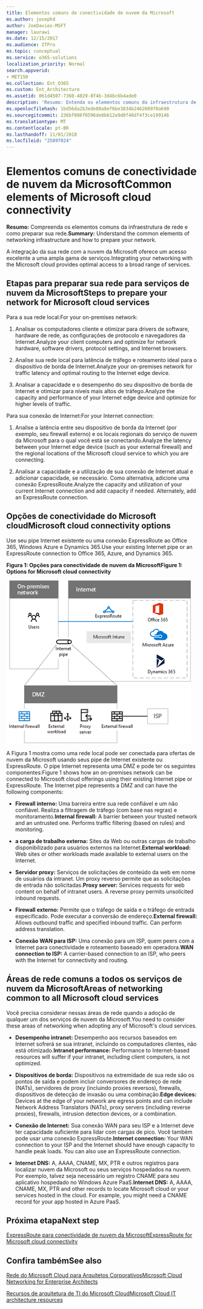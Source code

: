```yaml
---
title: Elementos comuns de conectividade de nuvem da Microsoft
ms.author: josephd
author: JoeDavies-MSFT
manager: laurawi
ms.date: 12/15/2017
ms.audience: ITPro
ms.topic: conceptual
ms.service: o365-solutions
localization_priority: Normal
search.appverid:
- MET150
ms.collection: Ent_O365
ms.custom: Ent_Architecture
ms.assetid: 061d4507-7360-4029-8f4b-3d4bc6b4ade0
description: 'Resumo: Entenda os elementos comuns da infraestrutura de rede e como preparar sua rede.'
ms.openlocfilehash: 1bd56da2b3ede08a8ef6be3834b246200970a690
ms.sourcegitcommit: 236bf086f0596de8b612a9d8f40df4f3ce199146
ms.translationtype: MT
ms.contentlocale: pt-BR
ms.lasthandoff: 11/01/2018
ms.locfileid: "25897024"
---
```

# <a name="common-elements-of-microsoft-cloud-connectivity"></a><span data-ttu-id="2a530-103">Elementos comuns de conectividade de nuvem da Microsoft</span><span class="sxs-lookup"><span data-stu-id="2a530-103">Common elements of Microsoft cloud connectivity</span></span>

 <span data-ttu-id="2a530-104">**Resumo:** Compreenda os elementos comuns da infraestrutura de rede e como preparar sua rede.</span><span class="sxs-lookup"><span data-stu-id="2a530-104">**Summary:** Understand the common elements of networking infrastructure and how to prepare your network.</span></span>
  
<span data-ttu-id="2a530-105">A integração da sua rede com a nuvem da Microsoft oferece um acesso excelente a uma ampla gama de serviços.</span><span class="sxs-lookup"><span data-stu-id="2a530-105">Integrating your networking with the Microsoft cloud provides optimal access to a broad range of services.</span></span>
  
## <a name="steps-to-prepare-your-network-for-microsoft-cloud-services"></a><span data-ttu-id="2a530-106">Etapas para preparar sua rede para serviços de nuvem da Microsoft</span><span class="sxs-lookup"><span data-stu-id="2a530-106">Steps to prepare your network for Microsoft cloud services</span></span>
<span data-ttu-id="2a530-107"><a name="steps"> </a></span><span class="sxs-lookup"><span data-stu-id="2a530-107"></span></span>

<span data-ttu-id="2a530-108">Para a sua rede local:</span><span class="sxs-lookup"><span data-stu-id="2a530-108">For your on-premises network:</span></span>
  
1. <span data-ttu-id="2a530-109">Analisar os computadores cliente e otimizar para drivers de software, hardware de rede, as configurações de protocolo e navegadores da Internet.</span><span class="sxs-lookup"><span data-stu-id="2a530-109">Analyze your client computers and optimize for network hardware, software drivers, protocol settings, and Internet browsers.</span></span>
    
2. <span data-ttu-id="2a530-110">Analise sua rede local para latência de tráfego e roteamento ideal para o dispositivo de borda de Internet.</span><span class="sxs-lookup"><span data-stu-id="2a530-110">Analyze your on-premises network for traffic latency and optimal routing to the Internet edge device.</span></span>
    
3. <span data-ttu-id="2a530-111">Analisar a capacidade e o desempenho do seu dispositivo de borda de Internet e otimizar para níveis mais altos de tráfego.</span><span class="sxs-lookup"><span data-stu-id="2a530-111">Analyze the capacity and performance of your Internet edge device and optimize for higher levels of traffic.</span></span>
    
<span data-ttu-id="2a530-112">Para sua conexão de Internet:</span><span class="sxs-lookup"><span data-stu-id="2a530-112">For your Internet connection:</span></span>
  
1. <span data-ttu-id="2a530-113">Analise a latência entre seu dispositivo de borda da Internet (por exemplo, seu firewall externo) e os locais regionais do serviço de nuvem da Microsoft para o qual você está se conectando.</span><span class="sxs-lookup"><span data-stu-id="2a530-113">Analyze the latency between your Internet edge device (such as your external firewall) and the regional locations of the Microsoft cloud service to which you are connecting.</span></span>
    
2. <span data-ttu-id="2a530-p101">Analisar a capacidade e a utilização de sua conexão de Internet atual e adicionar capacidade, se necessário. Como alternativa, adicione uma conexão ExpressRoute.</span><span class="sxs-lookup"><span data-stu-id="2a530-p101">Analyze the capacity and utilization of your current Internet connection and add capacity if needed. Alternately, add an ExpressRoute connection.</span></span>
    
## <a name="microsoft-cloud-connectivity-options"></a><span data-ttu-id="2a530-116">Opções de conectividade do Microsoft cloud</span><span class="sxs-lookup"><span data-stu-id="2a530-116">Microsoft cloud connectivity options</span></span>
<span data-ttu-id="2a530-117"><a name="steps"> </a></span><span class="sxs-lookup"><span data-stu-id="2a530-117"></span></span>

<span data-ttu-id="2a530-118">Use seu pipe Internet existente ou uma conexão ExpressRoute ao Office 365, Windows Azure e Dynamics 365.</span><span class="sxs-lookup"><span data-stu-id="2a530-118">Use your existing Internet pipe or an ExpressRoute connection to Office 365, Azure, and Dynamics 365.</span></span>
  
<span data-ttu-id="2a530-119">**Figura 1: Opções para conectividade de nuvem da Microsoft**</span><span class="sxs-lookup"><span data-stu-id="2a530-119">**Figure 1: Options for Microsoft cloud connectivity**</span></span>

![Figura 1:  Opções para a conectividade de nuvem da Microsoft](media/Network-Poster/CommonElements.png)

  
<span data-ttu-id="2a530-p102">A Figura 1 mostra como uma rede local pode ser conectada para ofertas de nuvem da Microsoft usando seus pipe de Internet existente ou ExpressRoute. O pipe Internet representa uma DMZ e pode ter os seguintes componentes:</span><span class="sxs-lookup"><span data-stu-id="2a530-p102">Figure 1 shows how an on-premises network can be connected to Microsoft cloud offerings using their existing Internet pipe or ExpressRoute. The Internet pipe represents a DMZ and can have the following components:</span></span>
  
- <span data-ttu-id="2a530-p103">**Firewall interno:** Uma barreira entre sua rede confiável e um não confiável. Realiza a filtragem de tráfego (com base nas regras) e monitoramento.</span><span class="sxs-lookup"><span data-stu-id="2a530-p103">**Internal firewall:** A barrier between your trusted network and an untrusted one. Performs traffic filtering (based on rules) and monitoring.</span></span>
    
- <span data-ttu-id="2a530-125">**a carga de trabalho externa:** Sites da Web ou outras cargas de trabalho disponibilizado para usuários externos na Internet.</span><span class="sxs-lookup"><span data-stu-id="2a530-125">**External workload:** Web sites or other workloads made available to external users on the Internet.</span></span>
    
- <span data-ttu-id="2a530-p104">**Servidor proxy:** Serviços de solicitações de conteúdo da web em nome de usuários da intranet. Um proxy reverso permite que as solicitações de entrada não solicitadas.</span><span class="sxs-lookup"><span data-stu-id="2a530-p104">**Proxy server:** Services requests for web content on behalf of intranet users. A reverse proxy permits unsolicited inbound requests.</span></span>
    
- <span data-ttu-id="2a530-p105">**Firewall externo:** Permite que o tráfego de saída e o tráfego de entrada especificado. Pode executar a conversão de endereço.</span><span class="sxs-lookup"><span data-stu-id="2a530-p105">**External firewall:** Allows outbound traffic and specified inbound traffic. Can perform address translation.</span></span>
    
- <span data-ttu-id="2a530-130">**Conexão WAN para ISP:** Uma conexão para um ISP, quem peers com a Internet para conectividade e roteamento baseado em operadora.</span><span class="sxs-lookup"><span data-stu-id="2a530-130">**WAN connection to ISP:** A carrier-based connection to an ISP, who peers with the Internet for connectivity and routing.</span></span>
    
## <a name="areas-of-networking-common-to-all-microsoft-cloud-services"></a><span data-ttu-id="2a530-131">Áreas de rede comuns a todos os serviços de nuvem da Microsoft</span><span class="sxs-lookup"><span data-stu-id="2a530-131">Areas of networking common to all Microsoft cloud services</span></span>
<span data-ttu-id="2a530-132"><a name="steps"> </a></span><span class="sxs-lookup"><span data-stu-id="2a530-132"></span></span>

<span data-ttu-id="2a530-133">Você precisa considerar nessas áreas de rede quando a adoção de qualquer um dos serviços de nuvem da Microsoft.</span><span class="sxs-lookup"><span data-stu-id="2a530-133">You need to consider these areas of networking when adopting any of Microsoft's cloud services.</span></span>
  
- <span data-ttu-id="2a530-134">**Desempenho intranet:** Desempenho aos recursos baseados em Internet sofrerá se sua intranet, incluindo os computadores clientes, não está otimizado.</span><span class="sxs-lookup"><span data-stu-id="2a530-134">**Intranet performance:** Performance to Internet-based resources will suffer if your intranet, including client computers, is not optimized.</span></span>
    
- <span data-ttu-id="2a530-135">**Dispositivos de borda:** Dispositivos na extremidade de sua rede são os pontos de saída e podem incluir conversores de endereço de rede (NATs), servidores de proxy (incluindo proxies reversos), firewalls, dispositivos de detecção de invasão ou uma combinação.</span><span class="sxs-lookup"><span data-stu-id="2a530-135">**Edge devices:** Devices at the edge of your network are egress points and can include Network Address Translators (NATs), proxy servers (including reverse proxies), firewalls, intrusion detection devices, or a combination.</span></span>
    
- <span data-ttu-id="2a530-p106">**Conexão de Internet:** Sua conexão WAN para seu ISP e a Internet deve ter capacidade suficiente para lidar com cargas de pico. Você também pode usar uma conexão ExpressRoute.</span><span class="sxs-lookup"><span data-stu-id="2a530-p106">**Internet connection:** Your WAN connection to your ISP and the Internet should have enough capacity to handle peak loads. You can also use an ExpressRoute connection.</span></span>
    
- <span data-ttu-id="2a530-p107">**Internet DNS:** A, AAAA, CNAME, MX, PTR e outros registros para localizar nuvem da Microsoft ou seus serviços hospedados na nuvem. Por exemplo, talvez seja necessário um registro CNAME para seu aplicativo hospedado no Windows Azure PaaS.</span><span class="sxs-lookup"><span data-stu-id="2a530-p107">**Internet DNS:** A, AAAA, CNAME, MX, PTR and other records to locate Microsoft cloud or your services hosted in the cloud. For example, you might need a CNAME record for your app hosted in Azure PaaS.</span></span>
    

## <a name="next-step"></a><span data-ttu-id="2a530-140">Próxima etapa</span><span class="sxs-lookup"><span data-stu-id="2a530-140">Next step</span></span>

[<span data-ttu-id="2a530-141">ExpressRoute para conectividade de nuvem da Microsoft</span><span class="sxs-lookup"><span data-stu-id="2a530-141">ExpressRoute for Microsoft cloud connectivity</span></span>](expressroute-for-microsoft-cloud-connectivity.md)

## <a name="see-also"></a><span data-ttu-id="2a530-142">Confira também</span><span class="sxs-lookup"><span data-stu-id="2a530-142">See also</span></span>

<span data-ttu-id="2a530-143"><a name="steps"> </a></span><span class="sxs-lookup"><span data-stu-id="2a530-143"></span></span>

[<span data-ttu-id="2a530-144">Rede do Microsoft Cloud para Arquitetos Corporativos</span><span class="sxs-lookup"><span data-stu-id="2a530-144">Microsoft Cloud Networking for Enterprise Architects</span></span>](microsoft-cloud-networking-for-enterprise-architects.md)
  
[<span data-ttu-id="2a530-145">Recursos de arquitetura de TI do Microsoft Cloud</span><span class="sxs-lookup"><span data-stu-id="2a530-145">Microsoft Cloud IT architecture resources</span></span>](microsoft-cloud-it-architecture-resources.md)


